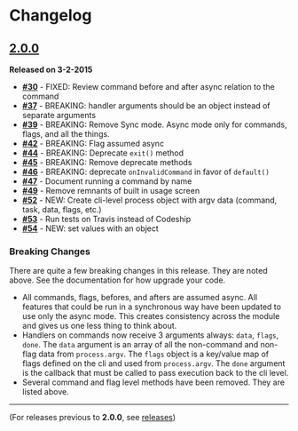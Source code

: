 # Changelog

## [2.0.0](https://github.com/scottcorgan/nash/issues?q=milestone%3A2.0+is%3Aclosed)

**Released on 3-2-2015**

* **[#30](https://github.com/scottcorgan/nash/issues/30)** - FIXED: Review command before and after async relation to the command
* **[#37](https://github.com/scottcorgan/nash/issues/37)** - BREAKING: handler arguments should be an object instead of separate arguments
* **[#39](https://github.com/scottcorgan/nash/issues/39)** - BREAKING: Remove Sync mode. Async mode only for commands, flags, and all the things.
* **[#42](https://github.com/scottcorgan/nash/issues/42)** - BREAKING: Flag assumed async
* **[#44](https://github.com/scottcorgan/nash/issues/44)** - BREAKING: Deprecate `exit()` method
* **[#45](https://github.com/scottcorgan/nash/issues/45)** - BREAKING: Remove deprecate methods
* **[#46](https://github.com/scottcorgan/nash/issues/46)** - BREAKING: deprecate `onInvalidCommand` in favor of `default()`
* **[#47](https://github.com/scottcorgan/nash/issues/47)** - Document running a command by name
* **[#49](https://github.com/scottcorgan/nash/issues/49)** - Remove remnants of built in usage screen  
* **[#52](https://github.com/scottcorgan/nash/issues/52)** - NEW: Create cli-level process object with argv data (command, task, data, flags, etc.)
* **[#53](https://github.com/scottcorgan/nash/issues/53)** - Run tests on Travis instead of Codeship
* **[#54](https://github.com/scottcorgan/nash/issues/54)** - NEW: set values with an object

### Breaking Changes

There are quite a few breaking changes in this release. They are noted above. See the documentation for how upgrade your code.

* All commands, flags, befores, and afters are assumed async. All features that could be run in a synchronous way have been updated to use only the async mode. This creates consistency across the module and gives us one less thing to think about.
* Handlers on commands now receive 3 arguments always: `data`, `flags`, `done`. The `data` argument is an array of all the non-command and non-flag data from `process.argv`. The `flags` object is a key/value map of flags defined on the cli and used from `process.argv`. The `done` argument is the callback that must be called to pass execution back to the cli level.
* Several command and flag level methods have been removed. They are listed above.


* * *

(For releases previous to **2.0.0**, see [releases](https://github.com/scottcorgan/nash/releases))

